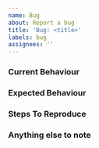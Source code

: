 ```yaml
---
name: Bug
about: Report a bug
title: 'Bug: <title>'
labels: bug
assignees: ''
---
```


<!--
Note: Please search to see if an issue already exists for the bug you encountered.
-->

### Current Behaviour
<!-- A concise description of what you're experiencing. -->

### Expected Behaviour
<!-- A concise description of what you expected to happen. -->

### Steps To Reproduce
<!--
Example: steps to reproduce the behaviour:
1. In this environment...
2. With this config...
3. Run '...'
4. See error...
-->

### Anything else to note
<!--
Similar bugs found online? Links? Possible solution?
-->